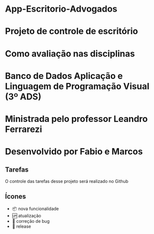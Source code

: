 # App-Escritorio-Advogados

 #  Projeto de controle de escritório

#   Como avaliação nas disciplinas 

#   Banco de Dados Aplicação e Linguagem de Programação Visual (3º ADS)

#   Ministrada pelo professor Leandro Ferrarezi


#   Desenvolvido por Fabio e Marcos


## Tarefas

O controle das tarefas desse projeto será realizado no Github

## Ícones

- :package: nova funcionalidade
- :up: atualização
- :bug: correção de bug
- :checkered_flag: release
